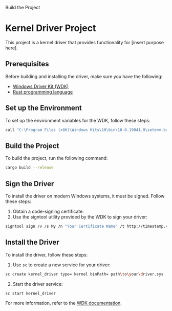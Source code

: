 Build the Project
# Kernel Driver Project

This project is a kernel driver that provides functionality for [insert purpose here].

## Prerequisites

Before building and installing the driver, make sure you have the following:

- [Windows Driver Kit (WDK)](https://docs.microsoft.com/en-us/windows-hardware/drivers/download-the-wdk)
- [Rust programming language](https://www.rust-lang.org/tools/install)

## Set up the Environment

To set up the environment variables for the WDK, follow these steps:

```sh
call "C:\Program Files (x86)\Windows Kits\10\bin\10.0.19041.0\setenv.bat" x64
```

## Build the Project

To build the project, run the following command:

```sh
cargo build --release
```

## Sign the Driver

To install the driver on modern Windows systems, it must be signed. Follow these steps:

1. Obtain a code-signing certificate.
2. Use the signtool utility provided by the WDK to sign your driver:

```sh
signtool sign /v /s My /n "Your Certificate Name" /t http://timestamp.verisign.com/scripts/timestamp.dll path\to\your\driver.sys
```

## Install the Driver

To install the driver, follow these steps:

1. Use `sc` to create a new service for your driver:

```sh
sc create kernel_driver type= kernel binPath= path\to\your\driver.sys
```

2. Start the driver service:

```sh
sc start kernel_driver
```

For more information, refer to the [WDK documentation](https://docs.microsoft.com/en-us/windows-hardware/drivers/develop/).